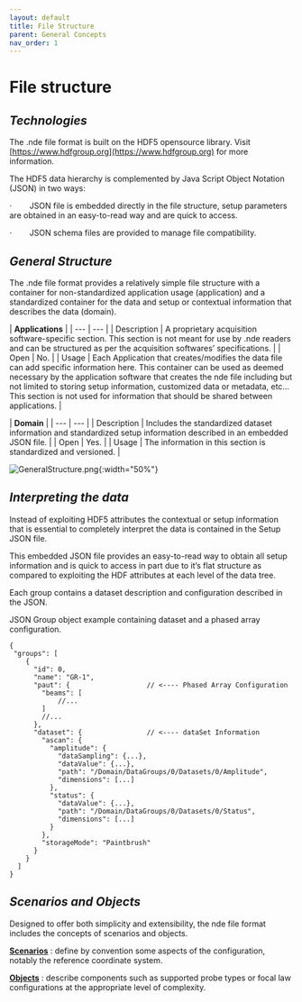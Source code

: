```yaml
---
layout: default
title: File Structure
parent: General Concepts
nav_order: 1
---
```


# File structure

## *Technologies*

The .nde file format is built on the HDF5 opensource library. Visit
[https://www.hdfgroup.org](https://www.hdfgroup.org) for more information.

The HDF5 data hierarchy is complemented by Java Script Object Notation (JSON) in two
ways:

·        JSON file is embedded directly in the file structure, setup parameters are obtained
in an easy-to-read way and are quick to access.

·        JSON schema files are provided to manage file compatibility.

## *General Structure*

The .nde file format provides a relatively simple file structure with a container for
non-standardized application usage (application) and a standardized container
for the data and setup or contextual information that describes the data
(domain).

| **Applications** |
| --- | --- |
| Description      | A proprietary acquisition software-specific section. This section is not meant for use by .nde readers and can be structured as per the acquisition softwares’ specifications.                                                                                                                                                                                              |
| Open             | No.                                                                                                                                                                                                                                                                                                                                                                         |
| Usage            | Each Application that creates/modifies the data file can add specific information here. This container can be used as deemed necessary by the application software that creates the nde file including but not limited to storing setup information, customized data or metadata, etc… This section is not used for information that should be shared between applications. |

| **Domain** |
| --- | --- |
| Description      | Includes the standardized dataset information and standardized setup information described in an embedded JSON file. |
| Open             | Yes. |
| Usage            | The information in this section is standardized and versioned. |

![GeneralStructure.png](/NDE_Open_File_Format/assets/images/general-concepts/GeneralStructure.png){:width="50%"}

## *Interpreting the data*

Instead of exploiting
HDF5 attributes the contextual or setup information that is essential to
completely interpret the data is contained in the Setup JSON file.

This embedded JSON file provides an easy-to-read way to obtain all setup information
and is quick to access in part due to it’s flat structure as compared to exploiting
the HDF attributes at each level of the data tree.

Each group contains a dataset description and configuration described in the JSON.

JSON Group object example containing dataset and a phased array configuration.

```text
{
 "groups": [
    {
      "id": 0,
      "name": "GR-1",
      "paut": {                   // <---- Phased Array Configuration
        "beams": [
            //...
        ]        
        //...
      },
      "dataset": {                // <---- dataSet Information
        "ascan": {
          "amplitude": {
            "dataSampling": {...},
            "dataValue": {...},
            "path": "/Domain/DataGroups/0/Datasets/0/Amplitude",
            "dimensions": [...]
          },
          "status": {
            "dataValue": {...},
            "path": "/Domain/DataGroups/0/Datasets/0/Status",
            "dimensions": [...]
          }
        },
        "storageMode": "Paintbrush"
      }
    }
  ]
}
```

## *Scenarios and Objects*

Designed to offer both simplicity and extensibility, the nde file format includes the
concepts of scenarios and objects.

[**Scenarios**](/NDE_Open_File_Format/docs/general-concepts/scenarios.html) : define by convention some aspects of the
configuration, notably the reference coordinate system.

[**Objects**](/NDE_Open_File_Format/docs/general-concepts/objects/objects.html) : describe components such as supported probe
types or focal law configurations at the appropriate level of complexity.
